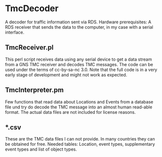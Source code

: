 TmcDecoder
==========

A decoder for traffic information sent via RDS.
Hardware prerequisites: A RDS receiver that sends the data to the computer, in my case with a serial interface.


TmcReceiver.pl
--------------
This perl script receives data using any serial device to get a data stream from a GNS TMC receiver and decodes TMC messages.
The code can be used under the terms of cc-by-sa-nc 3.0. Note that the full code is in a very early stage of development and might not work as expected.


TmcInterpreter.pm
-----------------
Few functions that read data about Locations and Events from a database file und try do decode the TMC message into an almost human read-able format. 
The actual data files are not included for license reasons.


*.csv
-----
These are the TMC data files I can not provide. In many countries they can be obtained for free.
Needed tables: Location, event types, supplementary event types and list of object types.
